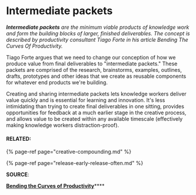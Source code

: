 # Intermediate packets

_**Intermediate packets** are the minimum viable products of knowledge work and form the building blocks of larger, finished deliverables. The concept is described by productivity consultant Tiago Forte in his article Bending The Curves Of Productivity._ 

Tiago Forte argues that we need to change our conception of how we produce value from final deliverables to "intermediate packets." These packets are comprised of the research, brainstorms, examples, outlines, drafts, prototypes and other ideas that we create as reusable components for whatever end products we're building. 

Creating and sharing intermediate packets lets knowledge workers deliver value quickly and is essential for learning and innovation. It's less intimidating than trying to create final deliverables in one sitting, provides opportunities for feedback at a much earlier stage in the creative process, and allows value to be created within any available timescale \(effectively making knowledge workers distraction-proof\). 

#### **RELATED:** 

{% page-ref page="creative-compounding.md" %}

{% page-ref page="release-early-release-often.md" %}



**SOURCE**: 

[**Bending the Curves of Productivity**](https://medium.com/praxis-blog/bending-the-curves-of-productivity-25edb268672f)\*\*\*\*

